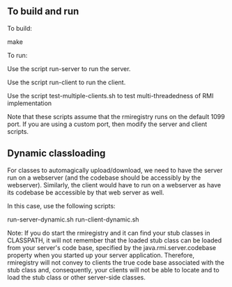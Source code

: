 
To build and run
----------------

To build: 

make

To run:

Use the script run-server to run the server.

Use the script run-client to run the client.

Use the script test-multiple-clients.sh to test multi-threadedness of RMI implementation

Note that these scripts assume that the rmiregistry runs on the default 1099 port. If you are using
a custom port, then modify the server and client scripts.


Dynamic classloading
--------------------

For classes to automagically upload/download, we need to have the server run on a webserver
(and the codebase should be accessibly by the webserver). Similarly, the client would have to
run on a webserver as have its codebase be accessible by that web server as well.

In this case, use the following scripts:

run-server-dynamic.sh
run-client-dynamic.sh


Note: If you do start the rmiregistry and it can find your stub classes in CLASSPATH, it will not
remember that the loaded stub class can be loaded from your server's code base, specified by
the java.rmi.server.codebase property when you started up your server application. Therefore,
rmiregistry will not convey to clients the true code base associated with the stub class
and, consequently, your clients will not be able to locate and to load the stub class or other
server-side classes.



